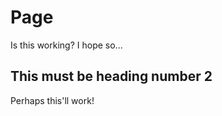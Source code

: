 <link rel="stylesheet" href="https://ramtinmoslemi.github.io/style.css">
<div class="container">
   
# Page 
Is this working? I hope so...
  
## This must be heading number 2
Perhaps this'll work!

</div>
